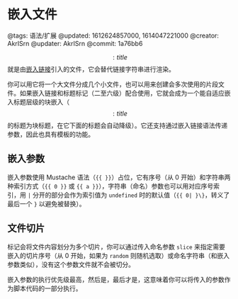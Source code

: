 # 嵌入文件

@tags: 语法/扩展
@updated: 1612624857000, 1614047221000
@creator: AkrISrn
@updater: AkrISrn
@commit: 1a76bb6

$$: title $$就是由[嵌入链接](/zh/docs/links.md "#")引入的文件，它会替代链接字符串进行渲染。

你可以用它将一个大文件分成几个小文件，也可以用来创建会多次使用的片段文件。如果嵌入链接和标题标记（二至六级）配合使用，它就会成为一个能自适应嵌入标题层级的块嵌入（$$: title $$的标题为块标题，在它下面的标题会自动降级）。它还支持通过嵌入链接语法传递参数，因此也具有模板的功能。

## 嵌入参数

嵌入参数使用 Mustache 语法（`{{ }}`）占位，它有序号（从 0 开始）和字符串两种索引方式（`{{ 0 }}` 或 `{{ a }}`），字符串（命名）参数也可以用对应序号索引，用 `|` 分开的部分会作为索引值为 `undefined` 时的默认值（`{{ 0| }\}`，转义了最后一个 `}` 以避免被替换）。

## 文件切片

[](/zh/docs/slice.md "#")标记会将文件内容划分为多个切片，你可以通过传入命名参数 `slice` 来指定需要嵌入的切片序号（从 0 开始，如果为 `random` 则随机选取）或命名字符串（和嵌入参数类似），没有这个参数文件就不会被切分。

嵌入参数的执行优先级最高，然后是[](/zh/docs/slice.md "#")，最后才是[](/zh/docs/inline-script.md "#")，这意味着你可以将传入的参数作为脚本代码的一部分执行。
